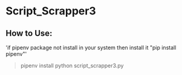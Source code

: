 # Script_Scrapper3

## How to Use: 

'if pipenv package not install in your system then install it "pip install pipenv"'

> pipenv install
> python script_scrapper3.py